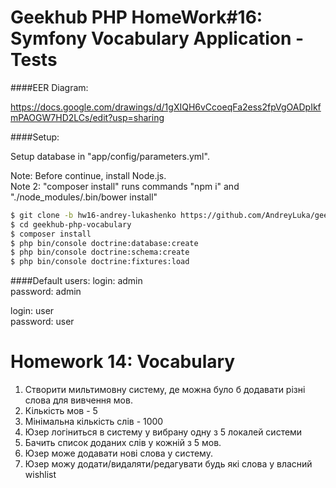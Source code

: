 Geekhub PHP HomeWork#16: Symfony Vocabulary Application - Tests
=

####EER Diagram:

https://docs.google.com/drawings/d/1gXIQH6vCcoeqFa2ess2fpVgOADpIkfmPAOGW7HD2LCs/edit?usp=sharing

####Setup:

Setup database in "app/config/parameters.yml".

Note: Before continue, install Node.js.<br>
Note 2: "composer install" runs commands "npm i" and "./node_modules/.bin/bower install"

```bash
$ git clone -b hw16-andrey-lukashenko https://github.com/AndreyLuka/geekhub-php-vocabulary.git
$ cd geekhub-php-vocabulary
$ composer install
$ php bin/console doctrine:database:create
$ php bin/console doctrine:schema:create
$ php bin/console doctrine:fixtures:load
``` 

####Default users:
login: admin<br>
password: admin

login: user<br>
password: user

Homework 14: Vocabulary
==========

1. Створити мильтимовну систему, де можна було б додавати різні слова для вивчення мов.
2. Кількість мов - 5
3. Мінімальна кількість слів - 1000
4. Юзер логіниться в систему у вибрану одну з 5 локалей системи
5. Бачить список доданих слів у кожній з 5 мов.
6. Юзер може додавати нові слова у систему.
7. Юзер можу додати/видаляти/редагувати будь які слова у власний wishlist
